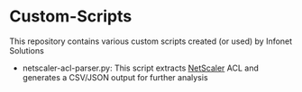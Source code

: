 # Custom-Scripts

This repository contains various custom scripts created (or used) by Infonet Solutions

- netscaler-acl-parser.py: This script extracts [NetScaler](https://www.citrix.com/products/citrix-adc/) ACL and generates a CSV/JSON output for further analysis
